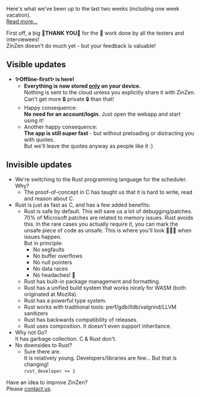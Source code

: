Here's what we've been up to the last two weeks (including one week vacation).  
[Read more...](https://blog.zinzen.me/2021/11/04/App-update.html)   

First off, a big 🙏**THANK YOU**🙏 for the 💪 work done by all the testers and interviewees!  
ZinZen doesn't do much yet - but your feedback is valuable!

## Visible updates
- **✨Offline-first✨ is here!**
  - **Everything is now stored <u>only</u> on your device.**  
  Nothing is sent to the cloud unless you explicitly share it with ZinZen.  
  Can't get more 🔒 private 🔒 than that!
  - Happy consequence:  
  **No need for an account/login.** Just open the webapp and start using it! 
  - Another happy consequence:  
  **The app is still super fast** - but without preloading or distracting you with quotes.  
  But we'll leave the quotes anyway as people like it :)

## Invisible updates
- We're switching to the Rust programming language for the scheduler. Why?
  - The proof-of-concept in C has taught us that it is hard to write, read and reason about C.
- Rust is just as fast as C, and has a few added benefits:
  - Rust is safe by default. This will save us a lot of debugging/patches. 70% of Microsoft patches are related to memory issues. Rust avoids this. In the rare cases you actually require it, you can mark the unsafe piece of code as unsafe. This is where you'll look 🕵🏽‍♂️ when issues happen.  
  But in principle:
    - No segfaults
    - No buffer overflows
    - No null pointers
    - No data races
    - No headaches! 🥳
  - Rust has built-in package management and formatting.
  - Rust has a unified build system that works nicely for WASM (both originated at Mozilla).
  - Rust has a powerful type system.
  - Rust works with traditional tools: perf/gdb/lldb/valgrind/LLVM sanitizers
  - Rust has backwards compatibility of releases.
  - Rust uses composition. It doesn't even support inheritance.  
- Why not Go?  
It has garbage collection. C & Rust don't.
- No downsides to Rust? 
  - Sure there are.  
  It is relatively young. Developers/libraries are few... But that is changing!  
```rust_developer += 1```

Have an idea to improve ZinZen?  
Please [contact us](https://zinzen.me/contact.html).